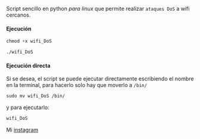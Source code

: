Script sencillo en python *para linux* que permite realizar `ataques DoS` a wifi cercanos.

#### Ejecución

```css
chmod +x wifi_DoS
```

```css
./wifi_DoS
```

#### Ejecución directa

Si se desea, el script se puede ejecutar directamente escribiendo el nombre en la terminal, para hacerlo solo hay que moverlo a `/bin/`

```css
sudo mv wifi_DoS /bin/
```

y para ejecutarlo:

```css
wifi_DoS
```

Mi [instagram](https://instagram.com/macim0_)
